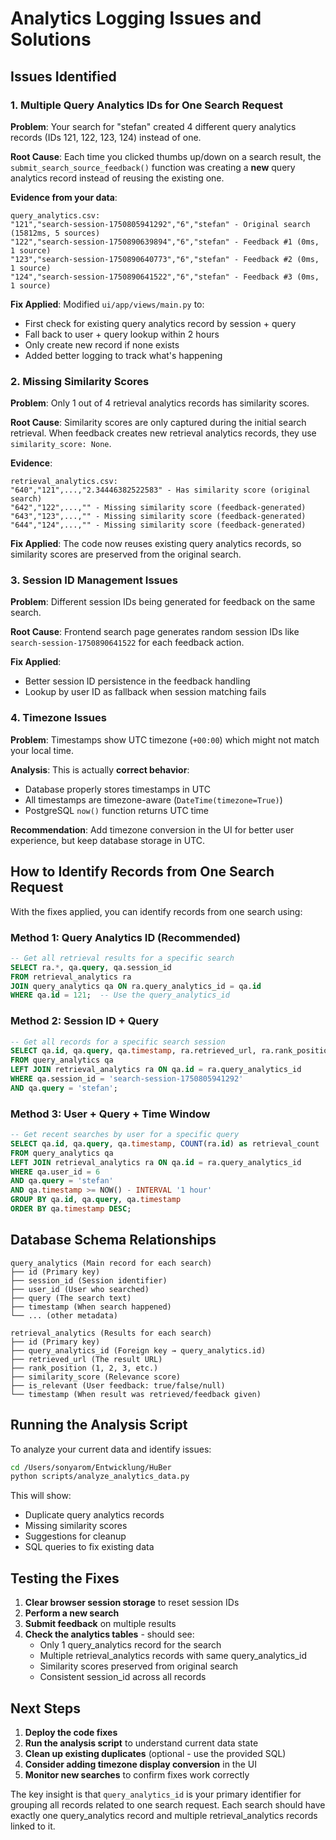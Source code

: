 # Analytics Logging Issues and Solutions

## Issues Identified

### 1. Multiple Query Analytics IDs for One Search Request

**Problem**: Your search for "stefan" created 4 different query analytics records (IDs 121, 122, 123, 124) instead of one.

**Root Cause**: Each time you clicked thumbs up/down on a search result, the `submit_search_source_feedback()` function was creating a **new** query analytics record instead of reusing the existing one.

**Evidence from your data**:
```csv
query_analytics.csv:
"121","search-session-1750805941292","6","stefan" - Original search (15812ms, 5 sources)
"122","search-session-1750890639894","6","stefan" - Feedback #1 (0ms, 1 source)  
"123","search-session-1750890640773","6","stefan" - Feedback #2 (0ms, 1 source)
"124","search-session-1750890641522","6","stefan" - Feedback #3 (0ms, 1 source)
```

**Fix Applied**: Modified `ui/app/views/main.py` to:
- First check for existing query analytics record by session + query
- Fall back to user + query lookup within 2 hours
- Only create new record if none exists
- Added better logging to track what's happening

### 2. Missing Similarity Scores

**Problem**: Only 1 out of 4 retrieval analytics records has similarity scores.

**Root Cause**: Similarity scores are only captured during the initial search retrieval. When feedback creates new retrieval analytics records, they use `similarity_score: None`.

**Evidence**:
```csv
retrieval_analytics.csv:
"640","121",...,"2.34446382522583" - Has similarity score (original search)
"642","122",...,"" - Missing similarity score (feedback-generated)
"643","123",...,"" - Missing similarity score (feedback-generated)  
"644","124",...,"" - Missing similarity score (feedback-generated)
```

**Fix Applied**: The code now reuses existing query analytics records, so similarity scores are preserved from the original search.

### 3. Session ID Management Issues

**Problem**: Different session IDs being generated for feedback on the same search.

**Root Cause**: Frontend search page generates random session IDs like `search-session-1750890641522` for each feedback action.

**Fix Applied**: 
- Better session ID persistence in the feedback handling
- Lookup by user ID as fallback when session matching fails

### 4. Timezone Issues

**Problem**: Timestamps show UTC timezone (`+00:00`) which might not match your local time.

**Analysis**: This is actually **correct behavior**:
- Database properly stores timestamps in UTC  
- All timestamps are timezone-aware (`DateTime(timezone=True)`)
- PostgreSQL `now()` function returns UTC time

**Recommendation**: Add timezone conversion in the UI for better user experience, but keep database storage in UTC.

## How to Identify Records from One Search Request

With the fixes applied, you can identify records from one search using:

### Method 1: Query Analytics ID (Recommended)
```sql
-- Get all retrieval results for a specific search
SELECT ra.*, qa.query, qa.session_id 
FROM retrieval_analytics ra
JOIN query_analytics qa ON ra.query_analytics_id = qa.id  
WHERE qa.id = 121;  -- Use the query_analytics_id
```

### Method 2: Session ID + Query
```sql
-- Get all records for a specific search session
SELECT qa.id, qa.query, qa.timestamp, ra.retrieved_url, ra.rank_position
FROM query_analytics qa
LEFT JOIN retrieval_analytics ra ON qa.id = ra.query_analytics_id
WHERE qa.session_id = 'search-session-1750805941292' 
AND qa.query = 'stefan';
```

### Method 3: User + Query + Time Window  
```sql
-- Get recent searches by user for a specific query
SELECT qa.id, qa.query, qa.timestamp, COUNT(ra.id) as retrieval_count
FROM query_analytics qa  
LEFT JOIN retrieval_analytics ra ON qa.id = ra.query_analytics_id
WHERE qa.user_id = 6 
AND qa.query = 'stefan'
AND qa.timestamp >= NOW() - INTERVAL '1 hour'
GROUP BY qa.id, qa.query, qa.timestamp
ORDER BY qa.timestamp DESC;
```

## Database Schema Relationships

```
query_analytics (Main record for each search)
├── id (Primary key)
├── session_id (Session identifier)  
├── user_id (User who searched)
├── query (The search text)
├── timestamp (When search happened)
└── ... (other metadata)

retrieval_analytics (Results for each search)
├── id (Primary key)
├── query_analytics_id (Foreign key → query_analytics.id)  
├── retrieved_url (The result URL)
├── rank_position (1, 2, 3, etc.)
├── similarity_score (Relevance score)
├── is_relevant (User feedback: true/false/null)
└── timestamp (When result was retrieved/feedback given)
```

## Running the Analysis Script

To analyze your current data and identify issues:

```bash
cd /Users/sonyarom/Entwicklung/HuBer
python scripts/analyze_analytics_data.py
```

This will show:
- Duplicate query analytics records  
- Missing similarity scores
- Suggestions for cleanup
- SQL queries to fix existing data

## Testing the Fixes

1. **Clear browser session storage** to reset session IDs
2. **Perform a new search** 
3. **Submit feedback** on multiple results
4. **Check the analytics tables** - should see:
   - Only 1 query_analytics record for the search
   - Multiple retrieval_analytics records with same query_analytics_id
   - Similarity scores preserved from original search
   - Consistent session_id across all records

## Next Steps

1. **Deploy the code fixes**
2. **Run the analysis script** to understand current data state  
3. **Clean up existing duplicates** (optional - use the provided SQL)
4. **Consider adding timezone display conversion** in the UI
5. **Monitor new searches** to confirm fixes work correctly

The key insight is that `query_analytics_id` is your primary identifier for grouping all records related to one search request. Each search should have exactly one query_analytics record and multiple retrieval_analytics records linked to it. 